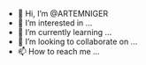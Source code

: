 - 👋 Hi, I’m @ARTEMNIGER
- 👀 I’m interested in ...
- 🌱 I’m currently learning ...
- 💞️ I’m looking to collaborate on ...
- 📫 How to reach me ...

<!---
ARTEMNIGER/ARTEMNIGER is a ✨ special ✨ repository because its `README.md` (this file) appears on your GitHub profile.
You can click the Preview link to take a look at your changes.
--->
